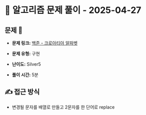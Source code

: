 # 📝 알고리즘 문제 풀이 - 2025-04-27

## 문제 📖

- **문제 링크:** [백준 - 크로아티아 알파벳](https://www.acmicpc.net/problem/2941)

- **문제 유형:** 구현

- **난이도:** Silver5

- **풀이 시간:** 5분

## ✍ 접근 방식

- 변경될 문자를 배열로 만들고 2문자를 한 단어로 replace
